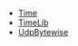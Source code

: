 * [Time](https://github.com/PaulStoffregen/Time)
* [TimeLib](https://github.com/PaulStoffregen/Time)
* [UdpBytewise](https://bitbucket.org/bjoern/arduino_osc/src/14667490521f/libraries/Ethernet/)
